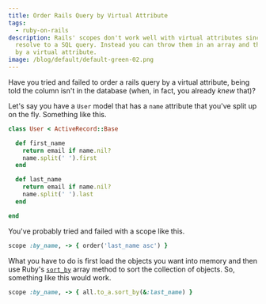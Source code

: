 ```yaml
---
title: Order Rails Query by Virtual Attribute
tags:
  - ruby-on-rails
description: Rails' scopes don't work well with virtual attributes since they
  resolve to a SQL query. Instead you can throw them in an array and then sort
  by a virtual attribute.
image: /blog/default/default-green-02.png
---
```


Have you tried and failed to order a rails query by a virtual attribute, being told the column isn't in the database (when, in fact, you already _knew_ that)?

Let's say you have a `User` model that has a `name` attribute that you've split up on the fly. Something like this.

```ruby
class User < ActiveRecord::Base

  def first_name
    return email if name.nil?
    name.split(' ').first
  end

  def last_name
    return email if name.nil?
    name.split(' ').last
  end

end
```

You've probably tried and failed with a scope like this.

```ruby
scope :by_name, -> { order('last_name asc') }
```

What you have to do is first load the objects you want into memory and then use Ruby's [`sort_by`](http://apidock.com/ruby/Enumerable/sort_by) array method to sort the collection of objects. So, something like this would work.

```ruby
scope :by_name, -> { all.to_a.sort_by(&:last_name) }
```
